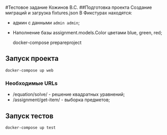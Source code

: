 #Тестовое задание Кожинов В.С.
##Подготовка проекта
Создание миграций и загрузка fixtures.json
В Фикстурах находятся:
- админ с данными `admin admin`;
- Наполнение базы assignment.models.Color цветами blue, green, red;


    docker-compose prepareproject

## Запуск проекта

    docker-compose up web

### Необходимые URLs
- /equation/solve/ - решение квадратных уравнений;
- /assignment/get-item/ - выборка предметов;

## Запуск тестов 

    docker-compose up test